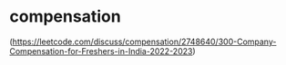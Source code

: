 # compensation

(https://leetcode.com/discuss/compensation/2748640/300-Company-Compensation-for-Freshers-in-India-2022-2023)
